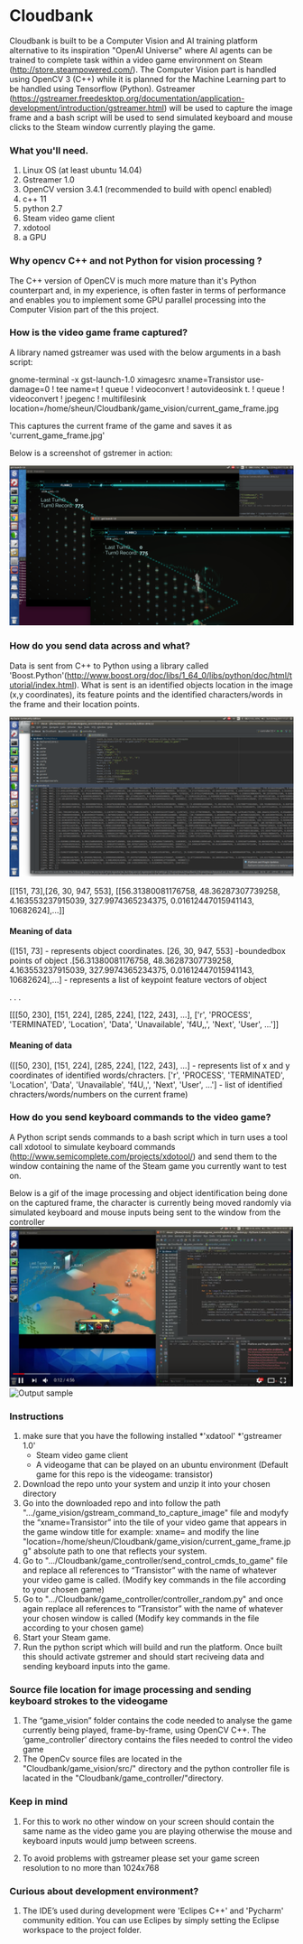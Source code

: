 # Cloudbank
Cloudbank is built to be a Computer Vision and AI training platform alternative to its inspiration "OpenAI Universe" where AI agents can be trained to complete task within a video game environment on Steam (http://store.steampowered.com/). The Computer Vision part is handled using OpenCV 3 (C++) while it is planned for the Machine Learning part to be handled using Tensorflow (Python). Gstreamer (https://gstreamer.freedesktop.org/documentation/application-development/introduction/gstreamer.html) will be used to capture the image frame and a bash script will be used to send simulated keyboard and mouse clicks to the Steam window currently playing the game.

### What you'll need.
1. Linux OS (at least ubuntu 14.04)
2. Gstreamer 1.0
3. OpenCV version 3.4.1 (recommended to build with opencl enabled)
4. c++ 11
5. python 2.7
6. Steam video game client 
7. xdotool
9. a GPU 

### Why opencv C++ and not Python for vision processing ?
The C++ version of OpenCV is much more mature than it's Python counterpart and, in my experience, is often faster in terms of performance and enables you to implement some GPU parallel processing into the Computer Vision part of the this project.

### How is the video game frame captured?
A library named gstreamer was used with the below arguments in a bash script:

gnome-terminal -x gst-launch-1.0 ximagesrc xname=Transistor use-damage=0 ! tee name=t ! queue ! videoconvert ! autovideosink t. ! queue ! videoconvert ! jpegenc ! multifilesink location=/home/sheun/Cloudbank/game_vision/current_game_frame.jpg 

This captures the current frame of the game and saves it as 'current_game_frame.jpg' 

Below is a screenshot of gstremer in action:

![alt text](https://github.com/SHEUN1/Cloudbank/blob/master/README_IMAGES/Screenshot%20from%202017-08-20%2015:36:49.png)

### How do you send data across and what?
Data is sent from C++ to Python using a library called 'Boost.Python'(http://www.boost.org/doc/libs/1_64_0/libs/python/doc/html/tutorial/index.html). What is sent is an identified objects location in the image (x,y coordinates), its feature points and the identified characters/words in the frame and their location points.

![alt text](https://github.com/SHEUN1/Cloudbank/blob/master/README_IMAGES/Screenshot%20from%202017-08-20%2017:27:25.png)

[[151, 73],[26, 30, 947, 553], [[56.31380081176758, 48.36287307739258, 4.163553237915039, 327.9974365234375, 0.01612447015941143, 10682624],...]]

#### Meaning of data
([151, 73] - represents object coordinates. [26, 30, 947, 553] -boundedbox points of object .[56.31380081176758, 48.36287307739258, 4.163553237915039, 327.9974365234375, 0.01612447015941143, 10682624],...] - represents a list of keypoint feature vectors of object 

.
.
.

[[[50, 230], [151, 224], [285, 224], [122, 243], ...], ['r', 'PROCESS', 'TERMINATED', 'Location', 'Data', 'Unavailable', 'f4U,,', 'Next', 'User', ...']]
#### Meaning of data
([[50, 230], [151, 224], [285, 224], [122, 243], ...] - represents list of x and y coordinates of identified words/chracters. ['r', 'PROCESS', 'TERMINATED', 'Location', 'Data', 'Unavailable', 'f4U,,', 'Next', 'User', ...'] - list of identified chracters/words/numbers on the current frame)

### How do you send keyboard commands to the video game?
A Python script sends commands to a bash script which in turn uses a tool call xdotool to simulate keyboard commands  (http://www.semicomplete.com/projects/xdotool/) and send them to the window containing the name of the Steam game you currently want to test on. 


Below is a gif of the image processing and object identification being done on the captured frame, the character is currently being moved randomly via simulated keyboard and mouse inputs being sent to the window from the controller
[![IMAGE ALT TEXT HERE](https://github.com/SHEUN1/Cloudbank/blob/master/README_IMAGES/projectCloudbank.png)](https://www.youtube.com/watch?v=hRo3HSo-eYM "IMAGE ALT TEXT HERE")
 ![Output sample](https://github.com/SHEUN1/Cloudbank/blob/master/README_IMAGES/BoundedBox.gif)

### Instructions
1. make sure that you have the following installed
	*'xdatool'
	*'gstreamer 1.0' 
	* Steam video game client
	* A videogame that can be played on an ubuntu environment (Default game for this repo is the videogame: transistor)
2. Download the repo unto your system and unzip it into your chosen directory
3. Go into the downloaded repo and  into follow the path ".../game_vision/gstream_command_to_capture_image" file and modyfy the “xname=Transistor” into the tile of your video game that appears in the game window title for example: xname=<name of window displaying the game> and modify the line "location=/home/sheun/Cloudbank/game_vision/current_game_frame.jpg" absolute path to one that reflects your system.
4. Go to ".../Cloudbank/game_controller/send_control_cmds_to_game" file and replace all references to “Transistor” with the name of whatever your video game is called. (Modify key commands in the file according to your chosen game) 
5. Go to ".../Cloudbank/game_controller/controller_random.py" and once again replace all references to “Transistor” with the name of whatever your chosen window is called  (Modify key commands in the file according to your chosen game)
6. Start your Steam game. 
7. Run the python script which will build and run the platform. Once built this should activate gstremer and should start reciveing data and sending keyboard inputs into the game. 


### Source file location for image processing and sending keyboard strokes to the videogame
1. The “game_vision” folder contains the code needed to analyse the game currently being played, frame-by-frame, using OpenCV C++. The ‘game_controller’ directory contains the files needed to control the video game
2. The OpenCv source files are located in the "Cloudbank/game_vision/src/" directory and the python controller file is lacated in the "Cloudbank/game_controller/"directory. 


### Keep in mind 
1. For this to work no other window on your screen should contain the same name as the video game you are playing otherwise the mouse and keyboard inputs would jump between screens. 

2. To avoid problems with gstreamer please set your game screen resolution to no more than 1024x768

### Curious about development environment?
1. The IDE’s used during development were 'Eclipes C++' and 'Pycharm' community edition. You can use Eclipes by simply setting the Eclipse workspace to the project folder.
      


